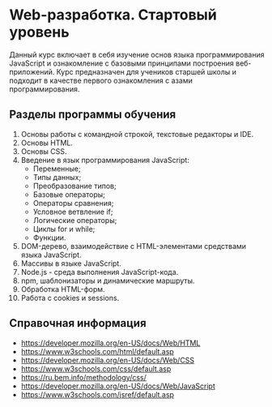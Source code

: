 # Web-разработка. Стартовый уровень

Данный курс включает в себя изучение основ языка программирования JavaScript и
ознакомление с базовыми принципами построения веб-приложений. Курс предназначен
для учеников старшей школы и подходит в качестве первого ознакомления с азами
программирования.

## Разделы программы обучения

1. Основы работы с командной строкой, текстовые редакторы и IDE.
2. Основы HTML.
3. Основы CSS.
4. Введение в язык программирования JavaScript:
    - Переменные;
    - Типы данных;
    - Преобразование типов;
    - Базовые операторы;
    - Операторы сравнения;
    - Условное ветвление if;
    - Логические операторы;
    - Циклы for и while;
    - Функции.
5. DOM-дерево, взаимодействие с HTML-элементами средствами языка JavaScript.
6. Массивы в языке JavaScript.
7. Node.js - среда выполнения JavaScript-кода.
8. npm, шаблонизаторы и динамические маршруты.
9. Обработка HTML-форм.
10. Работа с cookies и sessions.

## Справочная информация

-   https://developer.mozilla.org/en-US/docs/Web/HTML
-   https://www.w3schools.com/html/default.asp
-   https://developer.mozilla.org/en-US/docs/Web/CSS
-   https://www.w3schools.com/css/default.asp
-   https://ru.bem.info/methodology/css/
-   https://developer.mozilla.org/en-US/docs/Web/JavaScript
-   https://www.w3schools.com/jsref/default.asp
